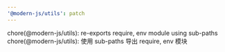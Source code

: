 ```yaml
---
'@modern-js/utils': patch
---
```


chore(@modern-js/utils): re-exports require, env module using sub-paths
chore(@modern-js/utils): 使用 sub-paths 导出 require, env 模块
